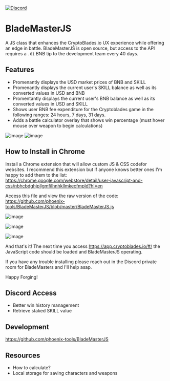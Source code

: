 [![Discord](https://img.shields.io/discord/591914197219016707.svg?label=&logo=discord&logoColor=ffffff&color=7389D8&labelColor=6A7EC2)](https://discord.gg/6AjVj3s9aN)

# BladeMasterJS
A JS class that enhances the CryptoBlades.io UX experience while offering an edge in battle. BladeMasterJS is open source, but access to the API requires a `.01` BNB tip to the development team every 40 days.  


## Features

* Promenantly displays the USD market prices of BNB and SKILL
* Promenantly displays the current user's SKILL balance as well as its converted values in USD and BNB
* Promentantly displays the current user's BNB balance as well as its converted values in USD and SKILL
* Shows user BNB fee expenditure for the Cryptoblades game in the following ranges: 24 hours, 7 days, 31 days.
* Adds a battle calculator overlay that shows win percentage (must hover mouse over weapon to begin calculations)

![image](https://user-images.githubusercontent.com/2002207/128645628-1c52d3e0-e2ad-4fd8-891a-c1f1b273fc90.png)
![image](https://user-images.githubusercontent.com/2002207/128645632-2cc81cef-46f0-4f1a-8971-3af18bd663f2.png)



## How to Install in Chrome

Install a Chrome extension that will allow custom JS & CSS codefor websites. I recommend this extension but if anyone knows better ones I'm happy to add them to the list:
https://chrome.google.com/webstore/detail/user-javascript-and-css/nbhcbdghjpllgmfilhnhkllmkecfmpld?hl=en

Access this file and view the raw version of the code:
https://github.com/phoenix-tools/BladeMasterJS/blob/master/BladeMasterJS.js

![image](https://user-images.githubusercontent.com/2002207/127751640-db633258-a0f3-4c78-82d5-8c479f67ded1.png)

![image](https://user-images.githubusercontent.com/2002207/127751659-cd4857c3-1cb8-4648-872b-f838b1aab974.png)

![image](https://user-images.githubusercontent.com/2002207/127751690-ab1a8907-428f-47e5-af48-03c2ba43f6a8.png)

And that's it! The next time you access https://app.cryptoblades.io/#/ the JavaScript code should be loaded and BladeMasterJS operating. 

If you have any trouble installing please reach out in the Discord private room for BladeMasters and I'll help asap.

Happy Forging! 

## Discord Access

* Better win history management
* Retrieve staked SKILL value

## Development

https://github.com/phoenix-tools/BladeMasterJS

## Resources

* How to calculate?
* Local storage for saving characters and weapons
